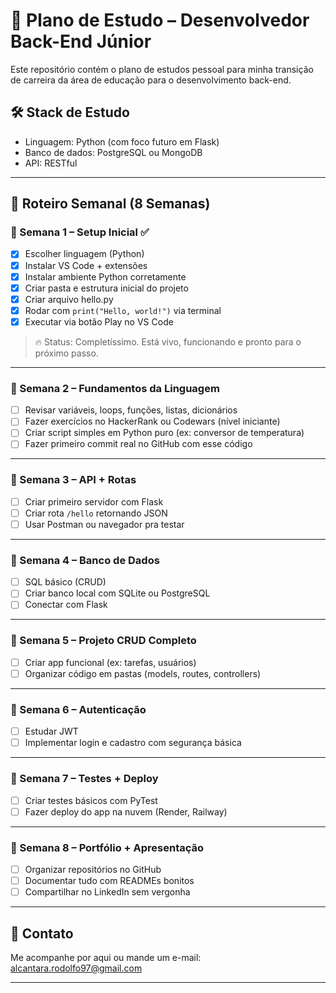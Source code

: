 # 🚀 Plano de Estudo – Desenvolvedor Back-End Júnior

Este repositório contém o plano de estudos pessoal para minha transição de carreira da área de educação para o desenvolvimento back-end.

## 🛠️ Stack de Estudo
- Linguagem: Python (com foco futuro em Flask)
- Banco de dados: PostgreSQL ou MongoDB
- API: RESTful

---

## 📅 Roteiro Semanal (8 Semanas)

### 🔹 Semana 1 – Setup Inicial ✅
- [x] Escolher linguagem (Python)
- [x] Instalar VS Code + extensões
- [x] Instalar ambiente Python corretamente
- [x] Criar pasta e estrutura inicial do projeto
- [x] Criar arquivo hello.py
- [x] Rodar com `print("Hello, world!")` via terminal
- [x] Executar via botão Play no VS Code

> 🔥 Status: Completíssimo. Está vivo, funcionando e pronto para o próximo passo.

---

### 🔹 Semana 2 – Fundamentos da Linguagem
- [ ] Revisar variáveis, loops, funções, listas, dicionários
- [ ] Fazer exercícios no HackerRank ou Codewars (nível iniciante)
- [ ] Criar script simples em Python puro (ex: conversor de temperatura)
- [ ] Fazer primeiro commit real no GitHub com esse código

---

### 🔹 Semana 3 – API + Rotas
- [ ] Criar primeiro servidor com Flask
- [ ] Criar rota `/hello` retornando JSON
- [ ] Usar Postman ou navegador pra testar

---

### 🔹 Semana 4 – Banco de Dados
- [ ] SQL básico (CRUD)
- [ ] Criar banco local com SQLite ou PostgreSQL
- [ ] Conectar com Flask

---

### 🔹 Semana 5 – Projeto CRUD Completo
- [ ] Criar app funcional (ex: tarefas, usuários)
- [ ] Organizar código em pastas (models, routes, controllers)

---

### 🔹 Semana 6 – Autenticação
- [ ] Estudar JWT
- [ ] Implementar login e cadastro com segurança básica

---

### 🔹 Semana 7 – Testes + Deploy
- [ ] Criar testes básicos com PyTest
- [ ] Fazer deploy do app na nuvem (Render, Railway)

---

### 🔹 Semana 8 – Portfólio + Apresentação
- [ ] Organizar repositórios no GitHub
- [ ] Documentar tudo com READMEs bonitos
- [ ] Compartilhar no LinkedIn sem vergonha

---

## 💬 Contato
Me acompanhe por aqui ou mande um e-mail: [alcantara.rodolfo97@gmail.com](mailto:alcantara.rodolfo97@gmail.com)

---
